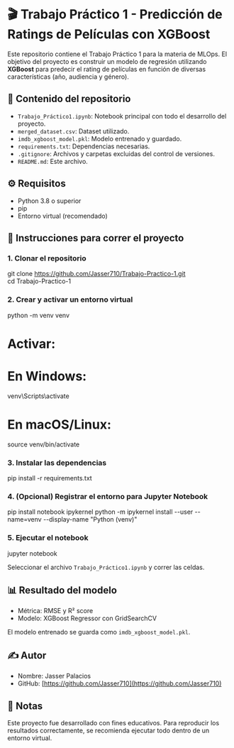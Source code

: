 # 🎬 Trabajo Práctico 1 - Predicción de Ratings de Películas con XGBoost

Este repositorio contiene el Trabajo Práctico 1 para la materia de MLOps. El objetivo del proyecto es construir un modelo de regresión utilizando **XGBoost** para predecir el rating de películas en función de diversas características (año, audiencia y género).

## 📁 Contenido del repositorio

- `Trabajo_Práctico1.ipynb`: Notebook principal con todo el desarrollo del proyecto.
- `merged_dataset.csv`: Dataset utilizado.
- `imdb_xgboost_model.pkl`: Modelo entrenado y guardado.
- `requirements.txt`: Dependencias necesarias.
- `.gitignore`: Archivos y carpetas excluidas del control de versiones.
- `README.md`: Este archivo.

## ⚙️ Requisitos

- Python 3.8 o superior
- pip
- Entorno virtual (recomendado)

## 🚀 Instrucciones para correr el proyecto

### 1. Clonar el repositorio

git clone https://github.com/Jasser710/Trabajo-Practico-1.git  
cd Trabajo-Practico-1

### 2. Crear y activar un entorno virtual

python -m venv venv

# Activar:
# En Windows:
venv\Scripts\activate
# En macOS/Linux:
source venv/bin/activate

### 3. Instalar las dependencias

pip install -r requirements.txt

### 4. (Opcional) Registrar el entorno para Jupyter Notebook

pip install notebook ipykernel
python -m ipykernel install --user --name=venv --display-name "Python (venv)"

### 5. Ejecutar el notebook

jupyter notebook

Seleccionar el archivo `Trabajo_Práctico1.ipynb` y correr las celdas.

## 📊 Resultado del modelo

- Métrica: RMSE y R² score
- Modelo: XGBoost Regressor con GridSearchCV

El modelo entrenado se guarda como `imdb_xgboost_model.pkl`.

## ✍️ Autor

- Nombre: Jasser Palacios
- GitHub: [https://github.com/Jasser710](https://github.com/Jasser710)

## 📌 Notas

Este proyecto fue desarrollado con fines educativos. Para reproducir los resultados correctamente, se recomienda ejecutar todo dentro de un entorno virtual.

